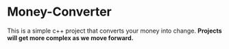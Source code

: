 # Money-Converter
This is a simple c++ project that converts your money into change. **Projects will get more complex as we move forward.**
